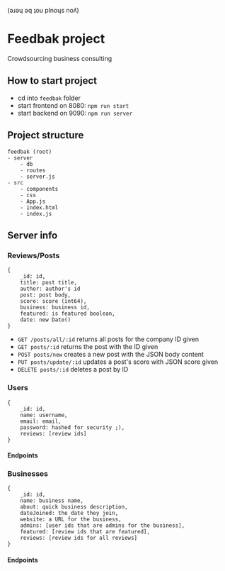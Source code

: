 (ǝɹǝɥ ǝq ʇou plnoɥs noʎ)

# Feedbak project
Crowdsourcing business consulting

## How to start project
- cd into `feedbak` folder
- start frontend on 8080: `npm run start`
- start backend on 9090: `npm run server`

## Project structure
```
feedbak (root)
- server
    - db
    - routes
    - server.js
- src
    - components
    - css
    - App.js
    - index.html
    - index.js

```
## Server info
### Reviews/Posts
```
{
    _id: id,
    title: post title,
    author: author's id
    post: post body,
    score: score (int64),
    business: business id,
    featured: is featured boolean,
    date: new Date()
}
```
- `GET /posts/all/:id` returns all posts for the company ID given
- `GET posts/:id` returns the post with the ID given
- `POST posts/new` creates a new post with the JSON body content
- `PUT posts/update/:id` updates a post's score with JSON score given
- `DELETE posts/:id` deletes a post by ID
### Users
```
{
    _id: id,
    name: username,
    email: email,
    password: hashed for security ;),
    reviews: [review ids]
}
```
#### Endpoints

### Businesses
```
{
    _id: id,
    name: business name,
    about: quick business description,
    dateJoined: the date they join,
    website: a URL for the business,
    admins: [user ids that are admins for the business],
    featured: [review ids that are featured],
    reviews: [review ids for all reviews]
}
```
#### Endpoints